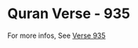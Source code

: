# Quran Verse - 935 

For more infos, See [Verse 935](https://www.quranbookk.com/quran/search?q=935)